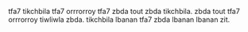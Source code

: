 tfa7 tikchbila tfa7 orrrorroy tfa7 zbda tout zbda tikchbila. zbda tout tfa7 orrrorroy tiwliwla zbda. tikchbila lbanan tfa7 zbda lbanan lbanan zit.
